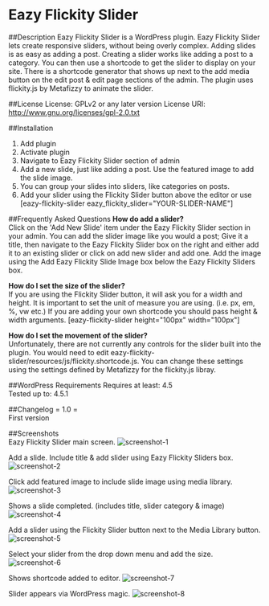 # Eazy Flickity Slider
##Description
Eazy Flickity Slider is a WordPress plugin. Eazy Flickity Slider lets create responsive sliders, without being overly complex. Adding slides is as easy as adding a post. Creating a slider works like adding a post to a category. You can then use a shortcode to get the slider to display on your site. There is a shortcode generator that shows up next to the add media button on the edit post & edit page sections of the admin. The plugin uses flickity.js by Metafizzy to animate the slider. 

##License
License: GPLv2 or any later version
License URI: http://www.gnu.org/licenses/gpl-2.0.txt

##Installation
1. Add plugin 
2. Activate plugin
3. Navigate to Eazy Flickity Slider section of admin
4. Add a new slide, just like adding a post. Use the featured image to add the slide image. 
5. You can group your slides into sliders, like categories on posts.
7. Add your slider using the Flickity Slider button above the editor or use [eazy-flickity-slider  eazy_flickity_slider=\"YOUR-SLIDER-NAME\"]

##Frequently Asked Questions 
**How do add a slider?**  
Click on the 'Add New Slide' item under the Eazy Flickity Slider section in your admin. You can add the slider image like you would a post; Give it a title, then navigate to the Eazy Flickity Slider box on the right and either add it to an existing slider or click on add new slider and add one. Add the image using the Add Eazy Flickity Slide Image box below the Eazy Flickity Sliders box. 
  
**How do I set the size of the slider?**  
If you are using the Flickity Slider button, it will ask you for a width and height. It is important to set the unit of measure you are using. (i.e. px, em, %, vw etc.)
If you are adding your own shortcode you should pass height & width arguments. [eazy-flickity-slider height="100px" width="100px"] 
  
**How do I set the movement of the slider?**  
Unfortunately, there are not currently any controls for the slider built into the plugin. You would need to edit eazy-flickity-slider/resources/js/flickity.shortcode.js. You can change these settings using the settings defined by Metafizzy for the flickity.js libray.  

##WordPress Requirements
Requires at least: 4.5  
Tested up to: 4.5.1  

##Changelog
= 1.0 =  
First version


##Screenshots  
Eazy Flickity Slider main screen.
![screenshot-1](https://cloud.githubusercontent.com/assets/6818209/15063482/3e3f2e80-1310-11e6-9409-6ed0ec8ac324.jpg)
  
Add a slide. Include title & add slider using Eazy Flickity Sliders box.
![screenshot-2](https://cloud.githubusercontent.com/assets/6818209/15063484/3e47b7da-1310-11e6-8259-819d781227a3.jpg)
  
Click add featured image to include slide image using media library.  
![screenshot-3](https://cloud.githubusercontent.com/assets/6818209/15063485/3e4c5e52-1310-11e6-8c74-5844ffde36dc.jpg)
  
Shows a slide completed. (includes title, slider category & image)
![screenshot-4](https://cloud.githubusercontent.com/assets/6818209/15063478/3e3a5856-1310-11e6-9fed-8ea80f25f680.jpg)
  
Add a slider using the Flickity Slider button next to the Media Library button.
![screenshot-5](https://cloud.githubusercontent.com/assets/6818209/15063479/3e3e0cf8-1310-11e6-8737-5f54e948aa62.jpg)
  
Select your slider from the drop down menu and add the size.
![screenshot-6](https://cloud.githubusercontent.com/assets/6818209/15063480/3e3ea44c-1310-11e6-9c7c-db2715b36f98.jpg)
  
Shows shortcode added to editor. 
![screenshot-7](https://cloud.githubusercontent.com/assets/6818209/15063481/3e3f07e8-1310-11e6-9135-15f285f65a97.jpg)
  
Slider appears via WordPress magic.
![screenshot-8](https://cloud.githubusercontent.com/assets/6818209/15063483/3e3f89de-1310-11e6-8e2e-f6fb5c42a236.jpg)